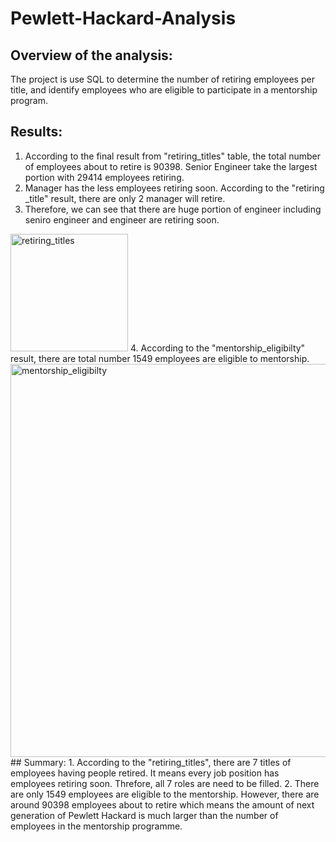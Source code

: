 # Pewlett-Hackard-Analysis
## Overview of the analysis:
The project is use SQL to determine the number of retiring employees per title, and identify employees who are eligible to participate in a mentorship program.
## Results:
1. According to the final result from "retiring_titles" table, the total number of employees about to retire is 90398. Senior Engineer take the largest portion with 29414 employees retiring.
2. Manager has the less employees retiring soon. According to the "retiring _title" result, there are only 2 manager will retire.
3. Therefore, we can see that there are huge portion of engineer including seniro engineer and engineer are retiring soon. 
<img width="188" alt="retiring_titles" src="https://user-images.githubusercontent.com/19679507/114894200-482ca100-9dc3-11eb-9704-45e8e516f7ad.png">
4. According to the "mentorship_eligibilty" result, there are total number 1549 employees are eligible to mentorship.
<img width="629" alt="mentorship_eligibilty" src="https://user-images.githubusercontent.com/19679507/114901361-92b11c00-9dc9-11eb-9db7-c6895d449c02.png">
## Summary:
1. According to the "retiring_titles", there are 7 titles of employees having people retired. It means every job position has employees retiring soon. Threfore, all 7 roles are need to be filled.
2. There are only 1549 employees are eligible to the mentorship. However, there are around 90398 employees about to retire which means the amount of next generation of Pewlett Hackard is much larger than the number of employees in the mentorship programme.
